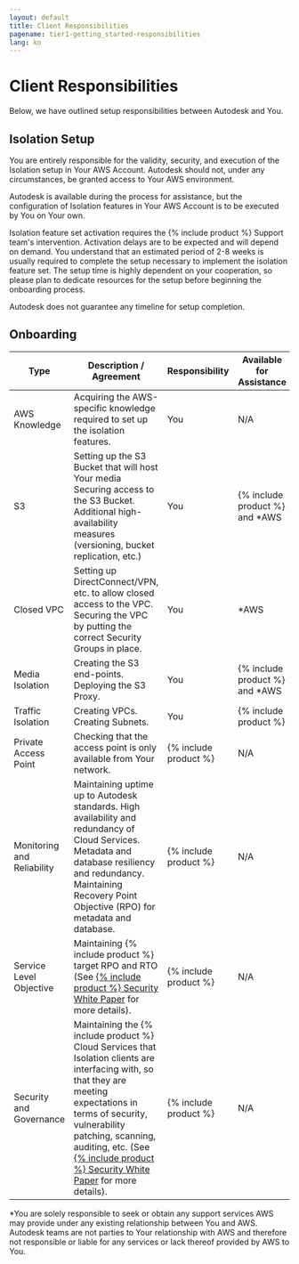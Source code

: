 ```yaml
---
layout: default
title: Client Responsibilities
pagename: tier1-getting_started-responsibilities
lang: ko
---
```

  
# Client Responsibilities

Below, we have outlined setup responsibilities between Autodesk and You. 

## Isolation Setup

You are entirely responsible for the validity, security, and execution of the Isolation setup in Your AWS Account. Autodesk should not, under any circumstances, be granted access to Your AWS environment.
 
Autodesk is available during the process for assistance, but the configuration of Isolation features in Your AWS Account is to be executed by You on Your own.

Isolation feature set activation requires the {% include product %} Support team's intervention. Activation delays are to be expected and will depend on demand. You understand that an estimated period of 2-8 weeks is usually required to complete the setup necessary to implement the isolation feature set. The setup time is highly dependent on your cooperation, so please plan to dedicate resources for the setup before beginning the onboarding process.

Autodesk does not guarantee any timeline for setup completion.

## Onboarding

|Type|	Description / Agreement |	Responsibility	| Available for Assistance|
|--------|-----|----------|---------|
|AWS Knowledge	|	Acquiring the AWS-specific knowledge required to set up the isolation features.	|You	|N/A|
|S3|Setting up the S3 Bucket that will host Your media Securing access to the S3 Bucket. Additional high-availability measures (versioning, bucket replication, etc.)	|You	|{% include product %} and *AWS|
|Closed VPC	|Setting up DirectConnect/VPN, etc. to allow closed access to the VPC. Securing the VPC by putting the correct Security Groups in place.	|You	|*AWS |
|Media Isolation	|Creating the S3 end-points. Deploying the S3 Proxy.	|You|	{% include product %} and *AWS |
|Traffic Isolation	|Creating VPCs. Creating Subnets.|	You|{% include product %}|
|Private Access Point|Checking that the access point is only available from Your network.|	{% include product %}|	N/A|
|Monitoring and Reliability|Maintaining uptime up to Autodesk standards. High availability and redundancy of Cloud Services. Metadata and database resiliency and redundancy. Maintaining Recovery Point Objective (RPO) for metadata and database.	|{% include product %}|N/A|
|Service Level Objective|Maintaining {% include product %} target RPO and RTO (See [{% include product %} Security White Paper](https://help.autodesk.com/view/SGSUB/ENU/?guid=SG_Administrator_ar_general_security_ar_security_white_paper_html) for more details).|{% include product %}|	N/A|
|Security and Governance |Maintaining the {% include product %} Cloud Services that Isolation clients are interfacing with, so that they are meeting expectations in terms of security, vulnerability patching, scanning, auditing, etc. (See [{% include product %} Security White Paper](https://help.autodesk.com/view/SGSUB/ENU/?guid=SG_Administrator_ar_general_security_ar_security_white_paper_html) for more details).|	{% include product %}	|N/A|

*You are solely responsible to seek or obtain any support services AWS may provide under any existing relationship between You and AWS. Autodesk teams are not parties to Your relationship with AWS and therefore not responsible or liable for any services or lack thereof provided by AWS to You. 
